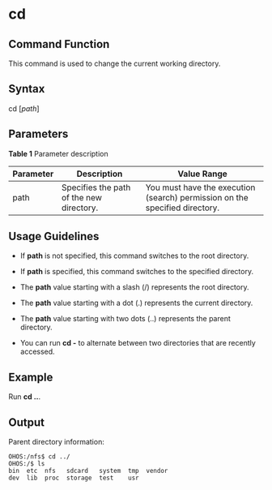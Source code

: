 # cd


## Command Function

This command is used to change the current working directory.


## Syntax

cd [_path_]


## Parameters

**Table 1** Parameter description

| Parameter| Description| Value Range|
| -------- | -------- | -------- |
| path | Specifies the path of the new directory. | You must have the execution (search) permission on the specified directory.|


## Usage Guidelines

- If **path** is not specified, this command switches to the root directory.

- If **path** is specified, this command switches to the specified directory.

- The **path** value starting with a slash (/) represents the root directory.

- The **path** value starting with a dot (.) represents the current directory.

- The **path** value starting with two dots (..) represents the parent directory.

- You can run **cd -** to alternate between two directories that are recently accessed.


## Example

Run **cd ..**.


## Output

Parent directory information:

```
OHOS:/nfs$ cd ../
OHOS:/$ ls
bin  etc  nfs   sdcard   system  tmp  vendor
dev  lib  proc  storage  test    usr
```
